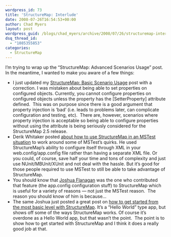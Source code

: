 ```yaml
---
wordpress_id: 73
title: 'StructureMap: Interlude'
date: 2008-07-26T16:54:53+00:00
author: Chad Myers
layout: post
wordpress_guid: /blogs/chad_myers/archive/2008/07/26/structuremap-interlude.aspx
dsq_thread_id:
  - "1085355853"
categories:
  - StructureMap
---
```

I&#8217;m trying to wrap up the &#8220;StructureMap: Advanced Scenarios Usage&#8221; post. In the meantime, I wanted to make you aware of a few things:

  * I just updated my [StructureMap: Basic Scenario Usage](http://chadmyers.lostechies.com/archive/2008/07/15/structuremap-basic-scenario-usage.aspx) post with a correction. I was mistaken about being able to set properties on configured objects. Currently, you cannot configure properties on configured objects unless the property has the [SetterProperty] attribute defined.&nbsp; This was on purpose since there is a good argument that property injection is &#8216;bad&#8217; (i.e. leads to problems later, can complicate configuration and testing, etc).&nbsp; There are, however, scenarios where property injection is acceptable so being able to configure properties without using the attribute is being seriously considered for the StructureMap 2.5 release. 
  * Derik Whitaker posted [about how to use StructureMap in an MSTest situation](http://devlicio.us/blogs/derik_whittaker/archive/2008/07/24/using-your-app-config-web-config-to-store-your-structuremap-settings.aspx) to work around some of MSTest&#8217;s quirks. He used StructureMap&#8217;s ability to configure itself through XML in your web.config/app.config file rather than having a separate XML file. Or you could, of course, save half your time and tons of complexity and just use NUnit/MBUnit/XUnit and not deal with the hassle. But it&#8217;s good for those people required to use MSTest to still be able to take advantage of StructureMap.
  * You should know that [Joshua Flanagan](http://flimflan.com/blog/) was the one who contributed that feature (the app.config configuration stuff) to StructureMap which is useful for a variety of reasons &#8212; not just the MSTest reason.&nbsp; The reason you should know of him is because&#8230;
  * The same Joshua just posted a great post on [how to get started from the most basic level with StructureMap](http://flimflan.com/blog/HelloStructureMap.aspx). It&#8217;s a &#8220;Hello World&#8221; type app, but shows off some of the ways StructureMap works. Of course it&#8217;s overdone as a Hello World app, but that wasn&#8217;t the point.&nbsp; The point is to show how to get started with StructureMap and I think it does a really good job at that.